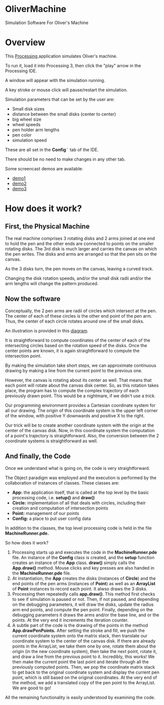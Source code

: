 # OliverMachine
Simulation Software For Oliver's Machine

# Overview
This [Processing ](https://processing.org) application simulates Oliver's machine.

To run it, load it into Processing 3, then click the "play" arrow in the Processing IDE.

A window will appear with the simulation running.

A key stroke or mouse click will pause/restart the simulation.

Simulation parameters that can be set by the user are:
* Small disk sizes
* distance between the small disks (center to center)
* big wheel size
* wheel speeds
* pen holder arm lengths
* pen color
* simulation speed

These are all set in the **Config**¨ tab of the IDE.

There should be no need to make changes in any other tab.

Some screencast demos are available:
* [demo1](https://youtu.be/259S3xKFLBM)
* [demo2](https://youtu.be/vEwtugnfQ10)
* [demo3](https://youtu.be/dL68eMJqKDs)

# How does it work?
## First, the Physical Machine
The real machine comprises 3 rotating disks and 2 arms joined at one end to hold the pen and the other ends are connected to points on the smaller rotating disks. The 3rd disk is much larger and carries the canvas on which the pen writes. The disks and arms are arranged so that the pen sits on the canvas.

As the 3 disks turn, the pen moves on the canvas, leaving a curved track.

Changing the disk rotation speeds, and/or the small disk radii and/or the arm lengths will change the pattern produced.

## Now the software
Conceptually, the 2 pen arms are radii of circles which intersect at the pen. The center of each of these circles is the other end point of the pen arm. Thus, the center of each circle rotates around one of the small disks.

An illustration is provided in this [diagram](https://github.com/gratefulfrog/OliverMachine/blob/master/Diagram01.png).

It is straightforward to compute coordinates of the center of each of the intersecting circles based on the rotation speed of the disks. Once the center points are known, it is again straightforward to compute the intersection point.

By making the simulation take short steps, we can approximate continuous drawing by making a line from the current point to the previous one.

However, the canvas is rotating about its center as well. That means that each point will rotate about the canvas disk center. So, as this rotation takes place, the program has to compute the complex trajectory of each previously drawn point. This would be a nightmare, if we didn't use a *trick*. 

Our programming environment provides a Cartesian coordinate system for all our drawing. The origin of this coordinate system is the upper left corner of the window, with positive Y downwards and positive X to the right.

Our trick will be to create another coordinate system with the origin at the center of the canvas disk. Now, in this coordinate system the computation of a point's trajectory is straightforward. Also, the conversion between the 2 coordinate systems is straightforward as well.

## And finally, the Code

Once we understand what is going on, the code is very straightforward.

The Object paradigm was employed and the execution is performed by the collaboration of instances of classes. These classes are:
* **App:** the application itself, that is called at the top level by the basic processing code, i.e. **setup()** and **draw()**
* **Circle:** implementation of all that deals with circles, including their creation and computation of intersection points
* **Point:** management of our points
* **Config:** a place to put user config data

In addition to the classes, the top level processing code is held in the file **MachineRunner.pde.**

So how does it work?

1. Processing starts up and executes the code in the **MachineRunner.pde** file. An instance of the **Config** class is created, and the **setup** function creates an instance of the **App** class. **draw()** simply calls the **App.draw()** method. Mouse clicks and key presses are also handed in the **MachineRunner.pde** file.
2. At instantiation, the **App** creates the disks (instances of **Circle**) and the end points of the pen arms (instances of **Point**) as well as an **ArrayList** of **Point** instances to record each point. It alwso draws the 3 disks.
3. Processing then repeatedly calls **app.draw()**. This method first checks to see if simulation is paused or not. Then, if not paused, and depending on the debugging parameters, it will draw the disks, update the radius arm end points, and compute the pen point. Finally, depending on the debugging parameters it draws the arms and/or the base line, and or the points. At the very end it increments the iteration counter.
4. A subtle part of the code is the drawing of the points in the method **App.drawPenPoints.** After setting the stroke and fill, we push the current coordinate system onto the matrix stack, then translate our coordinate system to the center of the canvas disk. If there are already points in the ArrayList, we take them one by one, rotate them about the origin (in the new coordinate system), then take the next point, rotate it, and draw a line from the previous point to it. Incredibly, this works! We then make the current point the last point and iterate through all the previously computed points. Then, we pop the coordinate matrix stack to get back to the original coordinate system and display the current pen point, which is still based on the original coordinates. At the very end of the method, we add a translated copy of the pen point to the ArrayList. We are good to go!

All the remaining functionality is easily understood by examining the code.


